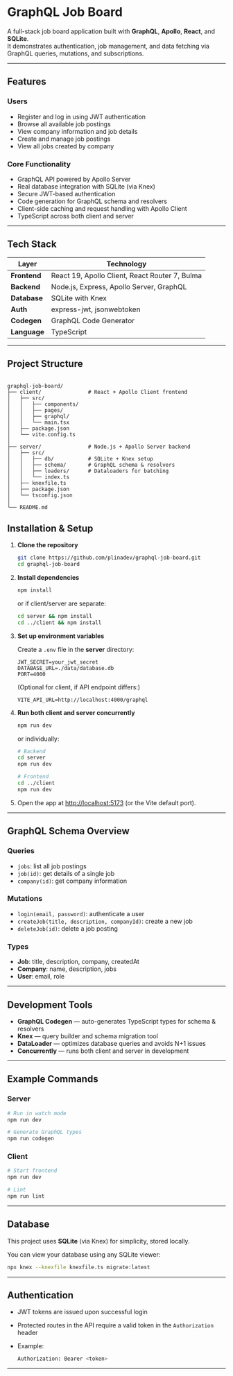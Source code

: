 # GraphQL Job Board

A full-stack job board application built with **GraphQL**, **Apollo**, **React**, and **SQLite**.  
It demonstrates authentication, job management, and data fetching via GraphQL queries, mutations, and subscriptions.

---

## Features

### Users
- Register and log in using JWT authentication  
- Browse all available job postings  
- View company information and job details  
- Create and manage job postings  
- View all jobs created by company  

### Core Functionality
- GraphQL API powered by Apollo Server  
- Real database integration with SQLite (via Knex)  
- Secure JWT-based authentication  
- Code generation for GraphQL schema and resolvers  
- Client-side caching and request handling with Apollo Client  
- TypeScript across both client and server  

---

## Tech Stack

| Layer | Technology |
|--------|-------------|
| **Frontend** | React 19, Apollo Client, React Router 7, Bulma |
| **Backend** | Node.js, Express, Apollo Server, GraphQL |
| **Database** | SQLite with Knex |
| **Auth** | express-jwt, jsonwebtoken |
| **Codegen** | GraphQL Code Generator |
| **Language** | TypeScript |

---

## Project Structure

```

graphql-job-board/
├── client/               # React + Apollo Client frontend
│   ├── src/
│   │   ├── components/
│   │   ├── pages/
│   │   ├── graphql/
│   │   └── main.tsx
│   ├── package.json
│   └── vite.config.ts
│
├── server/               # Node.js + Apollo Server backend
│   ├── src/
│   │   ├── db/           # SQLite + Knex setup
│   │   ├── schema/       # GraphQL schema & resolvers
│   │   ├── loaders/      # Dataloaders for batching
│   │   └── index.ts
│   ├── knexfile.ts
│   ├── package.json
│   └── tsconfig.json
│
└── README.md
```

## Installation & Setup

1. **Clone the repository**
   ```bash
   git clone https://github.com/plinadev/graphql-job-board.git
   cd graphql-job-board

2. **Install dependencies**

   ```bash
   npm install
   ```

   or if client/server are separate:

   ```bash
   cd server && npm install
   cd ../client && npm install
   ```

3. **Set up environment variables**

   Create a `.env` file in the **server** directory:

   ```env
   JWT_SECRET=your_jwt_secret
   DATABASE_URL=./data/database.db
   PORT=4000
   ```

   (Optional for client, if API endpoint differs:)

   ```env
   VITE_API_URL=http://localhost:4000/graphql
   ```

4. **Run both client and server concurrently**

   ```bash
   npm run dev
   ```

   or individually:

   ```bash
   # Backend
   cd server
   npm run dev

   # Frontend
   cd ../client
   npm run dev
   ```

5. Open the app at [http://localhost:5173](http://localhost:5173)
   (or the Vite default port).

---

## GraphQL Schema Overview

### Queries

* `jobs`: list all job postings
* `job(id)`: get details of a single job
* `company(id)`: get company information

### Mutations

* `login(email, password)`: authenticate a user
* `createJob(title, description, companyId)`: create a new job
* `deleteJob(id)`: delete a job posting

### Types

* **Job**: title, description, company, createdAt
* **Company**: name, description, jobs
* **User**: email, role

---

## Development Tools

* **GraphQL Codegen** — auto-generates TypeScript types for schema & resolvers
* **Knex** — query builder and schema migration tool
* **DataLoader** — optimizes database queries and avoids N+1 issues
* **Concurrently** — runs both client and server in development

---

## Example Commands

### Server

```bash
# Run in watch mode
npm run dev

# Generate GraphQL types
npm run codegen
```

### Client

```bash
# Start frontend
npm run dev

# Lint
npm run lint
```

---

## Database

This project uses **SQLite** (via Knex) for simplicity, stored locally.

You can view your database using any SQLite viewer:

```bash
npx knex --knexfile knexfile.ts migrate:latest
```

---

## Authentication

* JWT tokens are issued upon successful login
* Protected routes in the API require a valid token in the `Authorization` header
* Example:

  ```bash
  Authorization: Bearer <token>
  ```

---

